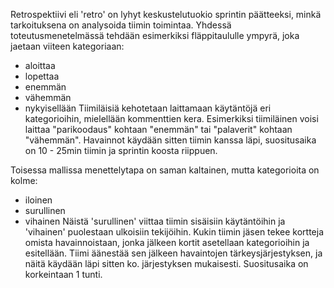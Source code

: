 Retrospektiivi eli 'retro' on lyhyt keskustelutuokio sprintin päätteeksi, minkä tarkoituksena on analysoida tiimin toimintaa. Yhdessä toteutusmenetelmässä tehdään esimerkiksi fläppitaululle ympyrä, joka jaetaan viiteen kategoriaan:
- aloittaa
- lopettaa
- enemmän
- vähemmän
- nykyisellään
Tiimiläisiä kehotetaan laittamaan käytäntöjä eri kategorioihin, mielellään kommenttien kera. Esimerkiksi tiimiläinen voisi laittaa "parikoodaus" kohtaan "enemmän" tai "palaverit" kohtaan "vähemmän". Havainnot käydään sitten tiimin kanssa läpi, suositusaika on 10 - 25min tiimin ja sprintin koosta riippuen.

Toisessa mallissa menettelytapa on saman kaltainen, mutta kategorioita on kolme:
- iloinen
- surullinen
- vihainen
Näistä 'surullinen' viittaa tiimin sisäisiin käytäntöihin ja 'vihainen' puolestaan ulkoisiin tekijöihin. Kukin tiimin jäsen tekee kortteja omista havainnoistaan, jonka jälkeen kortit asetellaan kategorioihin ja esitellään. Tiimi äänestää sen jälkeen havaintojen tärkeysjärjestyksen, ja näitä käydään läpi sitten ko. järjestyksen mukaisesti. Suositusaika on korkeintaan 1 tunti.
